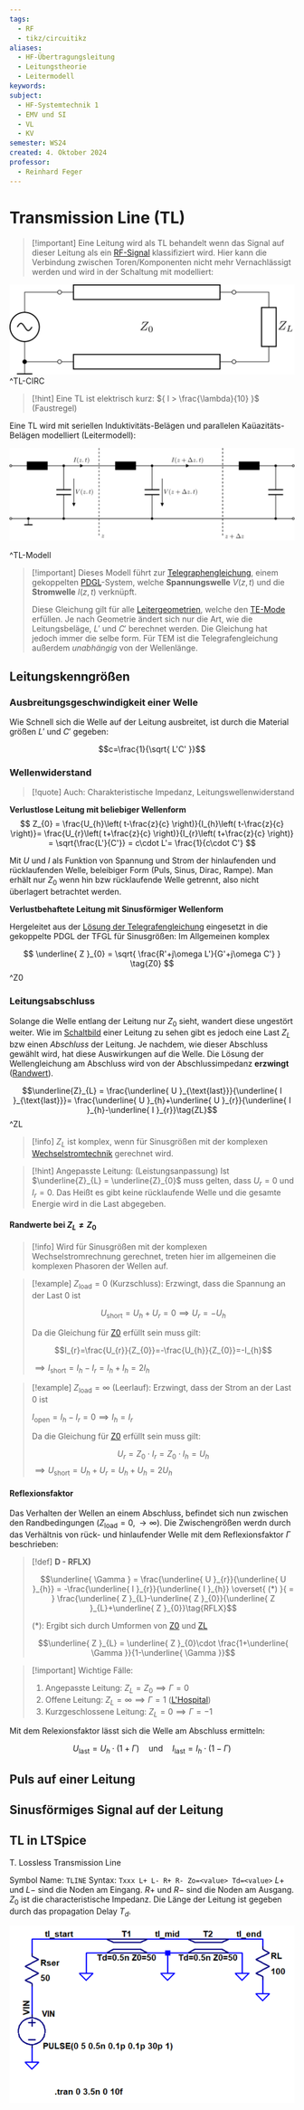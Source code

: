 ```yaml
---
tags:
  - RF
  - tikz/circuitikz
aliases:
  - HF-Übertragungsleitung
  - Leitungstheorie
  - Leitermodell
keywords: 
subject:
  - HF-Systemtechnik 1
  - EMV und SI
  - VL
  - KV
semester: WS24
created: 4. Oktober 2024
professor:
  - Reinhard Feger
---
```

 

# Transmission Line (TL)

> [!important] Eine Leitung wird als TL behandelt wenn das Signal auf dieser Leitung als ein [RF-Signal](RF-Signal.md) klassifiziert wird.
> Hier kann die Verbindung zwischen Toren/Komponenten nicht mehr Vernachlässigt werden und wird in der Schaltung mit modelliert:

![invert_dark](assets/tl1.png)
^TL-CIRC


> [!hint] Eine TL ist elektrisch kurz: ${ l > \frac{\lambda}{10} }$ (Faustregel)

Eine TL wird mit seriellen Induktivitäts-Belägen und parallelen Kaüazitäts-Belägen modelliert (Leitermodell):

![invert_dark](assets/tl2.png)

^TL-Modell


> [!important] Dieses Modell führt zur [Telegraphengleichung](Telegraphengleichung.md),
> einem gekoppelten [PDGL](../Mathematik/Analysis/Partielle%20Differenzialgleichung.md)-System, welche **Spannungswelle** $V(z,t)$ und die **Stromwelle** $I(z,t)$ verknüpft.
> 
> Diese Gleichung gilt für alle [Leitergeometrien](Leitergeometrie.md), welche den [TE-Mode](Transversale%20Elektromagnetische%20Welle.md) erfüllen. Je nach Geometrie ändert sich nur die Art, wie die Leitungsbeläge, $L'$ und $C'$ berechnet werden. Die Gleichung hat jedoch immer die selbe form. 
> Für TEM ist die Telegrafengleichung außerdem *unabhängig* von der Wellenlänge.

## Leitungskenngrößen

### Ausbreitungsgeschwindigkeit einer Welle

Wie Schnell sich die Welle auf der Leitung ausbreitet, ist durch die Material größen $L'$ und $C'$ gegeben:

$$c=\frac{1}{\sqrt{ L'C' }}$$

### Wellenwiderstand

> [!quote] Auch: Charakteristische Impedanz, Leitungswellenwiderstand


**Verlustlose Leitung mit beliebiger Wellenform**
$$
Z_{0} = \frac{U_{h}\left( t-\frac{z}{c} \right)}{I_{h}\left( t-\frac{z}{c} \right)}= \frac{U_{r}\left( t+\frac{z}{c} \right)}{I_{r}\left( t+\frac{z}{c} \right)} = \sqrt{\frac{L'}{C'}} = c\cdot L'= \frac{1}{c\cdot C'}
$$


Mit $U$ und $I$ als Funktion von Spannung und Strom der hinlaufenden und rücklaufenden Welle, beleibiger Form (Puls, Sinus, Dirac, Rampe). Man erhält nur $Z_{0}$ wenn hin bzw rücklaufende Welle getrennt, also nicht überlagert betrachtet werden.

**Verlustbehaftete Leitung mit Sinusförmiger Wellenform**

Hergeleitet aus der [Lösung der Telegrafengleichung](Telegraphengleichung.md#^LSGTFGL) eingesetzt in die gekoppelte PDGL der TFGL für Sinusgrößen: Im Allgemeinen komplex

$$
\underline{ Z }_{0} = \sqrt{ \frac{R'+j\omega L'}{G'+j\omega C'} } \tag{Z0}
$$
^Z0

### Leitungsabschluss

Solange die Welle entlang der Leitung nur $Z_{0}$ sieht, wandert diese ungestört weiter.
Wie im [Schaltbild](#^TL-CIRC) einer Leitung zu sehen gibt es jedoch eine Last $Z_{L}$ bzw einen *Abschluss* der Leitung. Je nachdem, wie dieser Abschluss gewählt wird, hat diese Auswirkungen auf die Welle. Die Lösung der Wellengleichung am Abschluss wird von der Abschlussimpedanz **erzwingt** ([Randwert](../Mathematik/Analysis/Randwertprobleme.md)).

$$\underline{Z}_{L} = \frac{\underline{ U }_{\text{last}}}{\underline{ I }_{\text{last}}}= \frac{\underline{ U }_{h}+\underline{ U }_{r}}{\underline{ I }_{h}-\underline{ I }_{r}}\tag{ZL}$$
^ZL

> [!info] $Z_{L}$ ist komplex, wenn für Sinusgrößen mit der komplexen [Wechselstromtechnik](../Elektrotechnik/Wechselstromtechnik.md) gerechnet wird.

> [!hint] Angepasste Leitung: (Leistungsanpassung)
> Ist $\underline{Z}_{L} = \underline{Z}_{0}$ muss gelten, dass $U_{r}=0$ und $I_{r} = 0$.
> Das Heißt es gibt keine rücklaufende Welle und die gesamte Energie wird in die Last abgegeben.

#### Randwerte bei $Z_{L} \neq Z_{0}$

> [!info] Wird für Sinusgrößen mit der komplexen Wechselstromrechnung gerechnet, treten hier im allgemeinen die komplexen Phasoren der Wellen auf.

>[!example] $Z_{\text{load}}=0$ (Kurzschluss): Erzwingt, dass die Spannung an der Last 0 ist
> 
> $$U_{\text{short}}=U_{h}+U_{r}=0\implies U_{r}=-U_{h}$$
> 
> Da die Gleichung für [Z0](#^Z0) erfüllt sein muss gilt:
> 
> $$I_{r}=\frac{U_{r}}{Z_{0}}=-\frac{U_{h}}{Z_{0}}=-I_{h}$$
> 
> $\implies I_{\text{short}}=I_{h}-I_{r}=I_{h}+I_{h}=2I_{h}$
> 

>[!example] $Z_{\text{load}}=\infty$ (Leerlauf): Erzwingt, dass der Strom an der Last 0 ist
> 
> $I_{\text{open}}=I_{h}-I_{r}=0\implies I_{h}=I_{r}$
> 
> Da die Gleichung für [Z0](#^Z0) erfüllt sein muss gilt:
> 
> $$U_{r} = Z_{0}\cdot I_{r}=Z_{0}\cdot I_{h}=U_{h}$$
> $\implies U_{\text{short}}=U_{h}+U_{r}=U_{h}+U_{h}=2U_{h}$

#### Reflexionsfaktor

Das Verhalten der Wellen an einem Abschluss, befindet sich nun zwischen den Randbedingungen ($Z_{\text{load}}=0, \to \infty$). Die Zwischengrößen werdn durch das Verhältnis von rück- und hinlaufender Welle mit dem Reflexionsfaktor $\Gamma$ beschrieben:

> [!def] **D - RFLX)**
> 
> $$\underline{ \Gamma } = \frac{\underline{ U }_{r}}{\underline{ U }_{h}} = -\frac{\underline{ I }_{r}}{\underline{ I }_{h}} \overset{ (*) }{ = } \frac{\underline{ Z }_{L}-\underline{ Z }_{0}}{\underline{ Z }_{L}+\underline{ Z }_{0}}\tag{RFLX}$$
> 
> $(*)$: Ergibt sich durch Umformen von [Z0](#^Z0) und [ZL](#^ZL)
> 
> $$\underline{ Z }_{L} = \underline{ Z }_{0}\cdot \frac{1+\underline{ \Gamma }}{1-\underline{ \Gamma }}$$

> [!important] Wichtige Fälle:
> 1. Angepasste Leitung: $Z_{L}=Z_{0}\implies\Gamma=0$
> 2. Offene Leitung: $Z_{L}=\infty\implies\Gamma=1$ ([L'Hospital](../Mathematik/Analysis/L'Hospital.md))
> 3. Kurzgeschlossene Leitung: $Z_{L}=0\implies\Gamma=-1$

Mit dem Relexionsfaktor lässt sich die Welle am Abschluss ermitteln:

$$
U_{\text{last}} = U_{h}\cdot \left( 1+\Gamma \right)\quad \text{und} \quad I_{\text{last}} = I_{h}\cdot \left( 1-\Gamma \right)
$$

## Puls auf einer Leitung

## Sinusförmiges Signal auf der Leitung

## TL in LTSpice

T. Lossless Transmission Line

Symbol Name: `TLINE`
Syntax: `Txxx L+ L- R+ R- Zo=<value> Td=<value>`
$L+$ und $L-$ sind die Noden am Eingang.
$R+$ und $R-$ sind die Noden am Ausgang.
$Z_{0}$ ist die characteristische Impedanz.
Die Länge der Leitung ist gegeben durch das propagation Delay $T_{d}$.


![invert_dark|500](assets/LTSpiceTL.png)